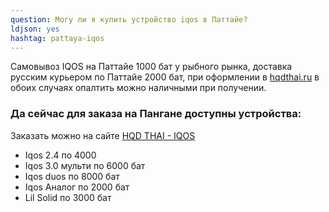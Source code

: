 ```yaml
---
question: Могу ли я купить устройство iqos в Паттайе?
ldjson: yes 
hashtag: pattaya-iqos
---
```


Самовывоз IQOS на Паттайе 1000 бат у рыбного рынка, доставка русским курьером по Паттайе 2000 бат, при оформлении в  [hqdthai.ru](http://hqdthai.ru) в обоих случаях опалтить можно наличными при получении.

### Да сейчас для заказа на Пангане доступны устройства:

Заказать можно на сайте [HQD THAI - IQOS](https://hqdthai.ru/iqos/)

* Iqos 2.4 по 4000
* Iqos 3.0 мульти по 6000  бат
* Iqos duos по 8000 бат
* Iqos Аналог по 2000 бат
* Lil Solid по 3000 бат


